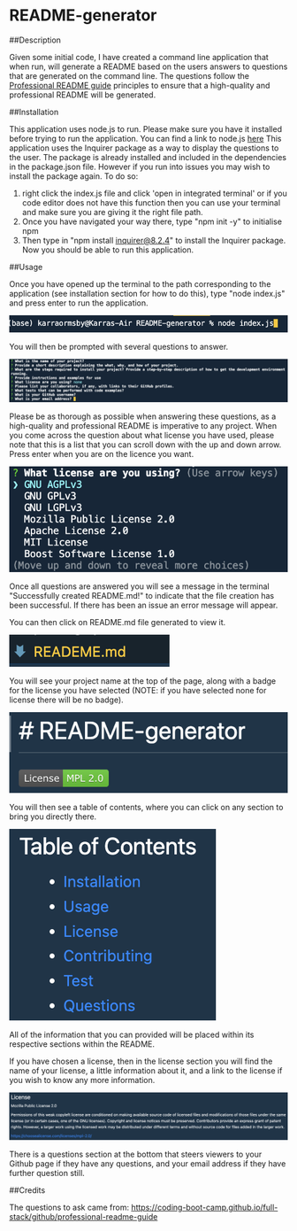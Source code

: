 # README-generator

##Description

Given some initial code, I have created a command line application that when run, will generate a README based on the users answers to questions that are generated on the command line. The questions follow the [Professional README guide](https://coding-boot-camp.github.io/full-stack/github/professional-readme-guide) principles to ensure that a high-quality and professional README will be generated.

##Installation

This application uses node.js to run. Please make sure you have it installed before trying to run the application. You can find a link to node.js [here](https://nodejs.org/en)
This application uses the Inquirer package as a way to display the questions to the user. The package is already installed and included in the dependencies in the package.json file. However if you run into issues you may wish to install the package again. To do so:
1. right click the index.js file and click 'open in integrated terminal' or if you code editor does not have this function then you can use your terminal and make sure you are giving it the right file path.
2. Once you have navigated your way there, type "npm init -y" to initialise npm
3. Then type in "npm install inquirer@8.2.4" to install the Inquirer package.
Now you should be able to run this application.

##Usage

Once you have opened up the terminal to the path corresponding to the application (see installation section for how to do this), type "node index.js" and press enter to run the application.

![starting application](./assets/images/starting%20the%20application.png)

You will then be prompted with several questions to answer.

![questions](./assets/images/questions.png)

Please be as thorough as possible when answering these questions, as a high-quality and professional README is imperative to any project. 
When you come across the question about what license you have used, please note that this is a list that you can scroll down with the up and down arrow. Press enter when you are on the licence you want.

![license](./assets/images/licenses.png)

Once all questions are answered you will see a message in the terminal "Successfully created README.md!"  to indicate that the file creation has been successful. If there has been an issue an error message will appear.

You can then click on README.md file generated to view it. 

![generated file](./assets/images/generated%20file.png)

You will see your project name at the top of the page, along with a badge for the license you have selected (NOTE: if you have selected none for license there will be no badge).

![title and license badge](./assets/images/title%20and%20license%20badge.png)

You will then see a table of contents, where you can click on any section to bring you directly there. 

![table of contents](./assets/images/table%20of%20contents.png)

All of the information that you can provided will be placed within its respective sections within the README.

If you have chosen a license, then in the license section you will find the name of your license, a little information about it, and a link to the license if you wish to know any more information.

![license](./assets/images/license%20info.png)

There is a questions section at the bottom that steers viewers to your Github page if they have any questions, and your email address if they have further question still.

##Credits

The questions to ask came from: https://coding-boot-camp.github.io/full-stack/github/professional-readme-guide
